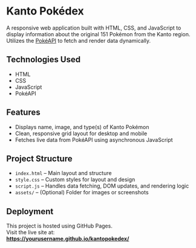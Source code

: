# Kanto Pokédex

A responsive web application built with HTML, CSS, and JavaScript to display information about the original 151 Pokémon from the Kanto region. Utilizes the [PokéAPI](https://pokeapi.co/) to fetch and render data dynamically.

## Technologies Used

- HTML
- CSS
- JavaScript
- PokéAPI

## Features

- Displays name, image, and type(s) of Kanto Pokémon
- Clean, responsive grid layout for desktop and mobile
- Fetches live data from PokéAPI using asynchronous JavaScript

## Project Structure

- `index.html` – Main layout and structure
- `style.css` – Custom styles for layout and design
- `script.js` – Handles data fetching, DOM updates, and rendering logic
- `assets/` – (Optional) Folder for images or screenshots

## Deployment

This project is hosted using GitHub Pages.  
Visit the live site at:  
[**https://yourusername.github.io/kantopokedex/** ](https://draper1252.github.io/Kanto-pokedex/)

